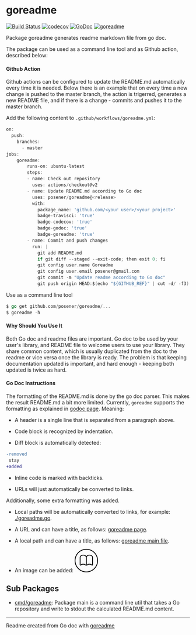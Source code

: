 # goreadme

[![Build Status](https://travis-ci.org/posener/goreadme.svg?branch=master)](https://travis-ci.org/posener/goreadme)
[![codecov](https://codecov.io/gh/posener/goreadme/branch/master/graph/badge.svg)](https://codecov.io/gh/posener/goreadme)
[![GoDoc](https://godoc.org/github.com/posener/goreadme?status.svg)](http://godoc.org/github.com/posener/goreadme)
[![goreadme](https://goreadme.herokuapp.com/badge/posener/goreadme.svg)](https://goreadme.herokuapp.com)

Package goreadme generates readme markdown file from go doc.

The package can be used as a command line tool and as Github action, described below:

#### Github Action

Github actions can be configured to update the README.md automatically every time it is needed.
Below there is an example that on every time a new change is pushed to the master branch, the
action is trigerred, generates a new README file, and if there is a change - commits and pushes
it to the master branch.

Add the following content to `.github/workflows/goreadme.yml`:

```go
on:
  push:
    branches:
      - master
jobs:
    goreadme:
        runs-on: ubuntu-latest
        steps:
        - name: Check out repository
          uses: actions/checkout@v2
        - name: Update README.md according to Go doc
          uses: posener/goreadme@<release>
          with:
            package_name: 'github.com/<your user>/<your project>'
            badge-travisci: 'true'
            badge-codecov: 'true'
            badge-godoc: 'true'
            badge-goreadme: 'true'
        - name: Commit and push changes
          run: |
            git add README.md
            if git diff --staged --exit-code; then exit 0; fi
            git config user.name Goreadme
            git config user.email posener@gmail.com
            git commit -m "Update readme according to Go doc"
            git push origin HEAD:$(echo "${GITHUB_REF}" | cut -d/ -f3)
```

Use as a command line tool

```go
$ go get github.com/posener/goreadme/...
$ goreadme -h
```

#### Why Should You Use It

Both Go doc and readme files are important. Go doc to be used by your user's library, and README
file to welcome users to use your library. They share common content, which is usually duplicated
from the doc to the readme or vice versa once the library is ready. The problem is that keeping
documentation updated is important, and hard enough - keeping both updated is twice as hard.

#### Go Doc Instructions

The formatting of the README.md is done by the go doc parser. This makes the result README.md a
bit more limited. Currently, `goreadme` supports the formatting as explained in
[godoc page](https://blog.golang.org/godoc-documenting-go-code). Meaning:

* A header is a single line that is separated from a paragraph above.

* Code block is recognized by indentation.

* Diff block is automatically detected:

```diff
-removed
 stay
+added
```

* Inline code is marked with backticks.

* URLs will just automatically be converted to links.

Additionally, some extra formatting was added.

* Local paths will be automatically converted to links, for example: [./goreadme.go](./goreadme.go).

* A URL and can have a title, as follows: [goreadme page](https://github.com/posener/goreadme).

* A local path and can have a title, as follows: [goreadme main file](./goreamde.go).

* An image can be added: ![goreadme icon](./icon.png)

## Sub Packages

* [cmd/goreadme](./cmd/goreadme): Package main is a command line util that takes a Go repository and write to stdout the calculated README.md content.

---
Readme created from Go doc with [goreadme](https://github.com/posener/goreadme)
